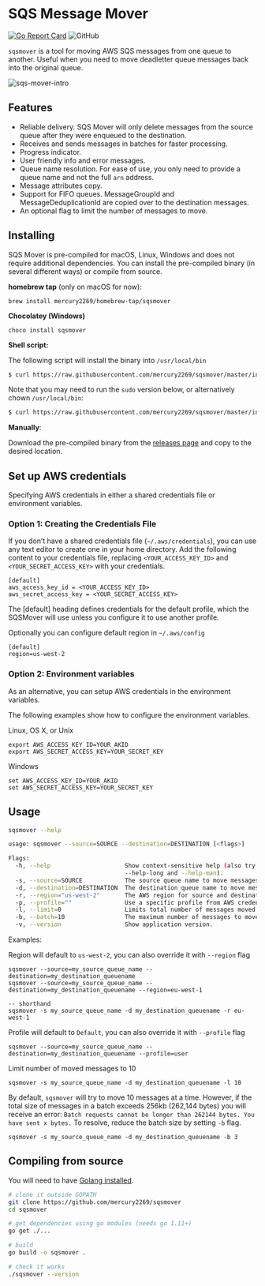 # SQS Message Mover
[![Go Report Card](https://goreportcard.com/badge/github.com/mercury2269/sqsmover)](https://goreportcard.com/report/github.com/mercury2269/sqsmover) ![GitHub](https://img.shields.io/github/license/mercury2269/sqsmover)

`sqsmover` is a tool for moving AWS SQS messages from one queue to another. Useful when you need to move deadletter queue messages back into the original queue.

![sqs-mover-intro](https://user-images.githubusercontent.com/159128/75104229-721d7580-55bb-11ea-9b06-437353a174c0.gif)


## Features

* Reliable delivery. SQS Mover will only delete messages from the source queue after they were enqueued to the destination.
* Receives and sends messages in batches for faster processing.
* Progress indicator.
* User friendly info and error messages.
* Queue name resolution. For ease of use, you only need to provide a queue name and not the full `arn` address.
* Message attributes copy.
* Support for FIFO queues. MessageGroupId and MessageDeduplicationId are copied over to the destination messages.
* An optional flag to limit the number of messages to move.

## Installing

SQS Mover is pre-compiled for macOS, Linux, Windows and does not require additional dependencies. You can install
the pre-compiled binary (in several different ways) or compile from source.

**homebrew tap** (only on macOS for now):
```
brew install mercury2269/homebrew-tap/sqsmover
```

**Chocolatey (Windows)**
```
choco install sqsmover
```

**Shell script:**

The following script will install the binary into `/usr/local/bin`

```sh
$ curl https://raw.githubusercontent.com/mercury2269/sqsmover/master/install.sh | sh
```

Note that you may need to run the `sudo` version below, or alternatively chown `/usr/local/bin`:
```sh
$ curl https://raw.githubusercontent.com/mercury2269/sqsmover/master/install.sh | sudo sh
```

**Manually**:

Download the pre-compiled binary from the [releases page](https://github.com/mercury2269/sqsmover/releases) and
copy to the desired location.

## Set up AWS credentials 

Specifying AWS credentials in either a shared credentials file or environment variables. 

### Option 1: Creating the Credentials File

If you don’t have a shared credentials file (`~/.aws/credentials`), you can use any text editor to create one in your home directory. Add the following content to your credentials file, replacing `<YOUR_ACCESS_KEY_ID>` and `<YOUR_SECRET_ACCESS_KEY>` with your credentials.

```
[default]
aws_access_key_id = <YOUR_ACCESS_KEY_ID>
aws_secret_access_key = <YOUR_SECRET_ACCESS_KEY>
```

The [default] heading defines credentials for the default profile, which the SQSMover will use unless you configure it to use another profile. 

Optionally you can configure default region in `~/.aws/config`
```
[default]
region=us-west-2
```

### Option 2: Environment variables

As an alternative, you can setup AWS credentials in the environment variables.

The following examples show how to configure the environment variables.

Linux, OS X, or Unix

```
export AWS_ACCESS_KEY_ID=YOUR_AKID
export AWS_SECRET_ACCESS_KEY=YOUR_SECRET_KEY
```
Windows

```
set AWS_ACCESS_KEY_ID=YOUR_AKID
set AWS_SECRET_ACCESS_KEY=YOUR_SECRET_KEY
```

## Usage

```bash
sqsmover --help

usage: sqsmover --source=SOURCE --destination=DESTINATION [<flags>]

Flags:
  -h, --help                     Show context-sensitive help (also try
                                 --help-long and --help-man).
  -s, --source=SOURCE            The source queue name to move messages from.
  -d, --destination=DESTINATION  The destination queue name to move messages to.
  -r, --region="us-west-2"       The AWS region for source and destination queues.
  -p, --profile=""               Use a specific profile from AWS credentials file.
  -l, --limit=0                  Limits total number of messages moved. No limit is set by default.
  -b, --batch=10                 The maximum number of messages to move at a time.
  -v, --version                  Show application version.
```

Examples:

Region will default to `us-west-2`, you can also override it with `--region` flag

```
sqsmover --source=my_source_queue_name --destination=my_destination_queuename
sqsmover --source=my_source_queue_name --destination=my_destination_queuename --region=eu-west-1

-- shorthand
sqsmover -s my_source_queue_name -d my_destination_queuename -r eu-west-1
```

Profile will default to `Default`, you can also override it with `--profile` flag

```
sqsmover --source=my_source_queue_name --destination=my_destination_queuename --profile=user
```

Limit number of moved messages to 10
```
sqsmover -s my_source_queue_name -d my_destination_queuename -l 10
```

By default, `sqsmover` will try to move 10 messages at a time. However, if the total size of messages
in a batch exceeds 256kb (262,144 bytes) you will receive an error: `Batch requests cannot be longer than 262144 bytes. You have sent x bytes.`
To resolve, reduce the batch size by setting `-b` flag.
```
sqsmover -s my_source_queue_name -d my_destination_queuename -b 3
```

## Compiling from source

You will need to have [Golang installed](https://golang.org/doc/install).

```sh
# clone it outside GOPATH
git clone https://github.com/mercury2269/sqsmover
cd sqsmover

# get dependencies using go modules (needs go 1.11+)
go get ./...

# build
go build -o sqsmover .

# check it works
./sqsmover --version
```
